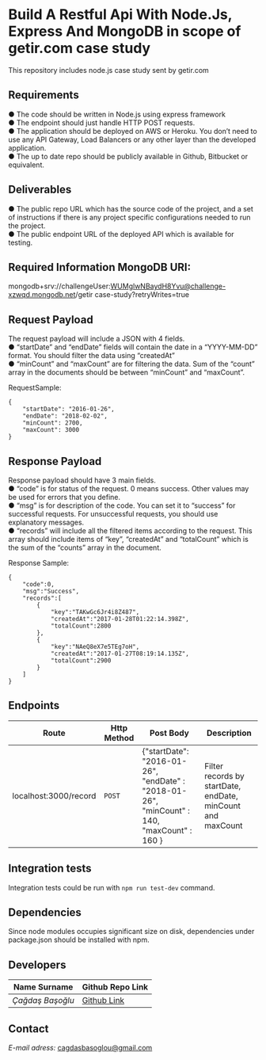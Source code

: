 # Build A Restful Api With Node.Js, Express And MongoDB in scope of getir.com case study
This repository includes node.js case study sent by getir.com

## Requirements
● The code should be written in Node.js using express framework <br />
● The endpoint should just handle HTTP POST requests. <br />
● The application should be deployed on AWS or Heroku. You don’t need to use any API Gateway, Load Balancers or any other layer than the developed application. <br />
● The up to date repo should be publicly available in Github, Bitbucket or equivalent. 

## Deliverables
● The public repo URL which has the source code of the project, and a set of  instructions if there is any project specific configurations needed to run the project. <br />
● The public endpoint URL of the deployed API which is available for testing. <br />

## Required Information MongoDB URI: 
mongodb+srv://challengeUser:WUMglwNBaydH8Yvu@challenge-xzwqd.mongodb.net/getir case-study?retryWrites=true 

## Request Payload 
The request payload will include a JSON with 4 fields. <br />
● “startDate” and “endDate” fields will contain the date in a “YYYY-MM-DD” format. You  should filter the data using “createdAt” <br />
● “minCount” and “maxCount” are for filtering the data. Sum of the “count” array in  the documents should be between “minCount” and “maxCount”. <br />

RequestSample: 
```
{ 
    "startDate": "2016-01-26", 
    "endDate": "2018-02-02", 
    "minCount": 2700, 
    "maxCount": 3000 
} 
```

## Response Payload 
Response payload should have 3 main fields. <br />
● “code” is for status of the request. 0 means success. Other values may be used  for errors that you define. <br />
● “msg” is for description of the code. You can set it to “success” for successful  requests. For unsuccessful requests, you should use explanatory messages. <br />
● “records” will include all the filtered items according to the request. This array should  include items of “key”, “createdAt” and “totalCount” which is the sum of the “counts”  array in the document. <br />

Response Sample: 
```
{ 
    "code":0, 
    "msg":"Success", 
    "records":[ 
        { 
            "key":"TAKwGc6Jr4i8Z487", 
            "createdAt":"2017-01-28T01:22:14.398Z", 
            "totalCount":2800 
        }, 
        { 
            "key":"NAeQ8eX7e5TEg7oH",     
            "createdAt":"2017-01-27T08:19:14.135Z", 
            "totalCount":2900 
        }    
    ] 
}
```

## Endpoints
Route |  Http Method  | Post Body | Description
----- | ------------- | ----------| -----------
localhost:3000/record |   `POST`  | {"startDate": "2016-01-26", "endDate" : "2018-01-26", "minCount" : 140, "maxCount" : 160 } | Filter records by startDate, endDate, minCount and maxCount

## Integration tests
Integration tests could be run with `npm run test-dev` command.

## Dependencies
Since node modules occupies significant size on disk, dependencies under package.json should be installed with npm. 

## Developers
Name Surname     | Github Repo Link
---------------- | ---------------- 
*Çağdaş Başoğlu* | [Github Link](https://github.com/cbasoglu90/getir_case_study)

## Contact
*E-mail adress:* cagdasbasoglou@gmail.com